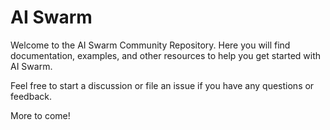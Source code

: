 # AI Swarm 

Welcome to the AI Swarm Community Repository. Here you will find documentation, examples, and other resources to help you get started with AI Swarm.

Feel free to start a discussion or file an issue if you have any questions or feedback.

More to come!